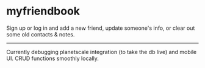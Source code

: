 # myfriendbook

Sign up or log in and add a new friend, update someone's info, or clear out some old contacts & notes.

-------

Currently debugging planetscale integration (to take the db live) and mobile UI.
CRUD functions smoothly locally.
